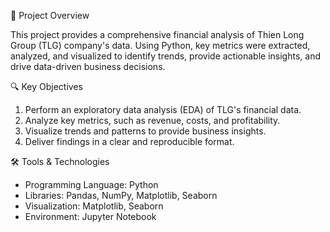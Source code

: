 🚀 Project Overview

This project provides a comprehensive financial analysis of Thien Long Group (TLG) company's data. Using Python, key metrics were extracted, analyzed, and visualized to identify trends, provide actionable insights, and drive data-driven business decisions.

🔍 Key Objectives
1. Perform an exploratory data analysis (EDA) of TLG's financial data.
2. Analyze key metrics, such as revenue, costs, and profitability.
3. Visualize trends and patterns to provide business insights.
4. Deliver findings in a clear and reproducible format.
   
🛠️ Tools & Technologies
- Programming Language: Python
- Libraries: Pandas, NumPy, Matplotlib, Seaborn
- Visualization: Matplotlib, Seaborn
- Environment: Jupyter Notebook
